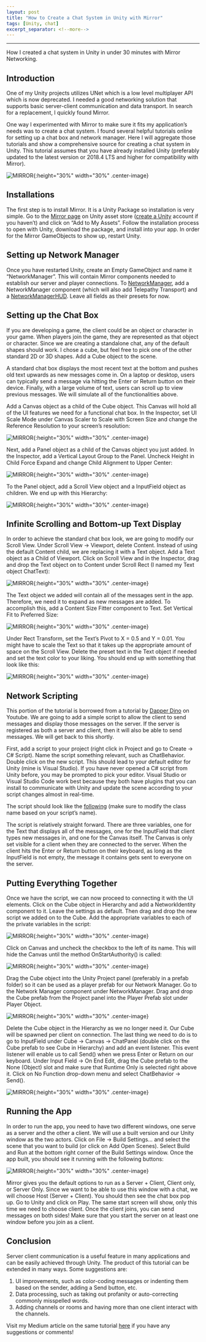 ```yaml
---
layout: post
title: "How to Create a Chat System in Unity with Mirror"
tags: [Unity, chat]
excerpt_separator: <!--more-->
---
```


---
How I created a chat system in Unity in under 30 minutes with Mirror Networking.
<!--more-->

## Introduction
One of my Unity projects utilizes UNet which is a low level multiplayer API which is now deprecated. I needed a good networking solution that supports basic server-client communication and data transport. In search for a replacement, I quickly found Mirror.

One way I experimented with Mirror to make sure it fits my application’s needs was to create a chat system. I found several helpful tutorials online for setting up a chat box and network manager. Here I will aggregate those tutorials and show a comprehensive source for creating a chat system in Unity. This tutorial assumes that you have already installed Unity (preferably updated to the latest version or 2018.4 LTS and higher for compatibility with Mirror).

![MIRROR](/images/mirror_blog/mirror_logo.png){:height="30%" width="30%" .center-image}

## Installations
The first step is to install Mirror. It is a Unity Package so installation is very simple. Go to the <a href="https://assetstore.unity.com/packages/tools/network/mirror-129321">Mirror page</a> on Unity asset store (<a href="https://id.unity.com/en/conversations/f5356f7b-a5e9-4e44-b6a3-a645efe1134b012f">create a Unity</a> account if you haven’t) and click on “Add to My Assets”. Follow the installation process to open with Unity, download the package, and install into your app. In order for the Mirror GameObjects to show up, restart Unity.

## Setting up Network Manager
Once you have restarted Unity, create an Empty GameObject and name it “NetworkManager”. This will contain Mirror components needed to establish our server and player connections. To <a href="https://mirror-networking.com/docs/api/Mirror.NetworkManager.html">NetworkManager</a>, add a NetworkManager component (which will also add Telepathy Transport) and a <a href="https://mirror-networking.com/docs/api/Mirror.NetworkManagerHUD.html">NetworkManagerHUD</a>. Leave all fields as their presets for now.

## Setting up the Chat Box
If you are developing a game, the client could be an object or character in your game. When players join the game, they are represented as that object or character. Since we are creating a standalone chat, any of the default shapes should work. I chose a cube, but feel free to pick one of the other standard 2D or 3D shapes. Add a Cube object to the scene.

A standard chat box displays the most recent text at the bottom and pushes old text upwards as new messages come in. On a laptop or desktop, users can typically send a message via hitting the Enter or Return button on their device. Finally, with a large volume of text, users can scroll up to view previous messages. We will simulate all of the functionalities above.

Add a Canvas object as a child of the Cube object. This Canvas will hold all of the UI features we need for a functional chat box. In the Inspector, set UI Scale Mode under Canvas Scaler to Scale with Screen Size and change the Reference Resolution to your screen’s resolution:

![MIRROR](/images/mirror_blog/figure1.png){:height="30%" width="30%" .center-image}

Next, add a Panel object as a child of the Canvas object you just added. In the Inspector, add a Vertical Layout Group to the Panel. Uncheck Height in Child Force Expand and change Child Alignment to Upper Center:

![MIRROR](/images/mirror_blog/figure2.png){:height="30%" width="30%" .center-image}

To the Panel object, add a Scroll View object and a InputField object as children. We end up with this Hierarchy:

![MIRROR](/images/mirror_blog/figure3.png){:height="30%" width="30%" .center-image}

## Infinite Scrolling and Bottom-up Text Display

In order to achieve the standard chat box look, we are going to modify our Scroll View. Under Scroll View → Viewport, delete Content. Instead of using the default Content child, we are replacing it with a Text object. Add a Text object as a Child of Viewport. Click on Scroll View and in the Inspector, drag and drop the Text object on to Content under Scroll Rect (I named my Text object ChatText):

![MIRROR](/images/mirror_blog/figure4.png){:height="30%" width="30%" .center-image}

The Text object we added will contain all of the messages sent in the app. Therefore, we need it to expand as new messages are added. To accomplish this, add a Content Size Fitter component to Text. Set Vertical Fit to Preferred Size:

![MIRROR](/images/mirror_blog/figure5.png){:height="30%" width="30%" .center-image}

Under Rect Transform, set the Text’s Pivot to X = 0.5 and Y = 0.01. You might have to scale the Text so that it takes up the appropriate amount of space on the Scroll View. Delete the preset text in the Text object if needed and set the text color to your liking. You should end up with something that look like this:

![MIRROR](/images/mirror_blog/figure6.png){:height="30%" width="30%" .center-image}

## Network Scripting

This portion of the tutorial is borrowed from a tutorial by <a href="https://www.youtube.com/channel/UCjCpZyil4D8TBb5nVTMMaUw">Dapper Dino</a> on Youtube. We are going to add a simple script to allow the client to send messages and display those messages on the server. If the server is registered as both a server and client, then it will also be able to send messages. We will get back to this shortly.

First, add a script to your project (right click in Project and go to Create → C# Script). Name the script something relevant, such as ChatBehavior. Double click on the new script. This should lead to your default editor for Unity (mine is Visual Studio). If you have never opened a C# script from Unity before, you may be prompted to pick your editor. Visual Studio or Visual Studio Code work best because they both have plugins that you can install to communicate with Unity and update the scene according to your script changes almost in real-time.

The script should look like the [following](https://gist.github.com/dzungpng/3dc5990564c4a46257c5dca7533b5148) (make sure to modify the class name based on your script’s name).

The script is relatively straight forward. There are three variables, one for the Text that displays all of the messages, one for the InputField that client types new messages in, and one for the Canvas itself. The Canvas is only set visible for a client when they are connected to the server. When the client hits the Enter or Return button on their keyboard, as long as the InputField is not empty, the message it contains gets sent to everyone on the server.

## Putting Everything Together
Once we have the script, we can now proceed to connecting it with the UI elements.
Click on the Cube object in Hierarchy and add a NetworkIdentity component to it. Leave the settings as default. Then drag and drop the new script we added on to the Cube. Add the appropriate variables to each of the private variables in the script:

![MIRROR](/images/mirror_blog/figure7.png){:height="30%" width="30%" .center-image}

Click on Canvas and uncheck the checkbox to the left of its name. This will hide the Canvas until the method OnStartAuthority() is called:

![MIRROR](/images/mirror_blog/figure8.png){:height="30%" width="30%" .center-image}

Drag the Cube object into the Unity Project panel (preferably in a prefab folder) so it can be used as a player prefab for our Network Manager.
Go to the Network Manager component under NetworkManager. Drag and drop the Cube prefab from the Project panel into the Player Prefab slot under Player Object.

![MIRROR](/images/mirror_blog/figure9.png){:height="30%" width="30%" .center-image}

Delete the Cube object in the Hierarchy as we no longer need it. Our Cube will be spawned per client on connection.
The last thing we need to do is to go to InputField under Cube → Canvas → ChatPanel (double click on the Cube prefab to see Cube in Hierarchy) and add an event listener. This event listener will enable us to call Send() when we press Enter or Return on our keyboard. Under Input Field → On End Edit, drag the Cube prefab to the None (Object) slot and make sure that Runtime Only is selected right above it. Click on No Function drop-down menu and select ChatBehavior → Send().

![MIRROR](/images/mirror_blog/figure10.png){:height="30%" width="30%" .center-image}

## Running the App
In order to run the app, you need to have two different windows, one serve as a server and the other a client. We will use a built version and our Unity window as the two actors.
Click on File → Build Settings… and select the scene that you want to build (or click on Add Open Scenes). Select Build and Run at the bottom right corner of the Build Settings window.
Once the app built, you should see it running with the following buttons:

![MIRROR](/images/mirror_blog/figure11.png){:height="30%" width="30%" .center-image}

Mirror gives you the default options to run as a Server + Client, Client only, or Server Only. Since we want to be able to use this window with a chat, we will choose Host (Server + Client). You should then see the chat box pop up.
Go to Unity and click on Play. The same start screen will show, only this time we need to choose client. Once the client joins, you can send messages on both sides! Make sure that you start the server on at least one window before you join as a client.

## Conclusion
Server client communication is a useful feature in many applications and can be easily achieved through Unity. The product of this tutorial can be extended in many ways. Some suggestions are:
1. UI improvements, such as color-coding messages or indenting them based on the sender, adding a Send button, etc.
2. Data processing, such as taking out profanity or auto-correcting commonly misspelled words.
3. Adding channels or rooms and having more than one client interact with the channels.

Visit my Medium article on the same tutorial <a href="https://medium.com/swlh/how-to-create-a-chat-system-in-unity-with-mirror-40d6e685a3c7">here</a> if you have any suggestions or comments!